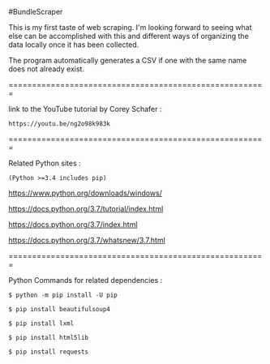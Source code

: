 #BundleScraper

This is my first taste of web scraping. I'm looking forward to seeing what else can be accomplished with this and different ways of organizing the data locally once it has been collected.

The program automatically generates a CSV if one with the same name does not already exist.

=======================================================



link to the YouTube tutorial by Corey Schafer : 

	https://youtu.be/ng2o98k983k

=======================================================



Related Python sites :

	(Python >=3.4 includes pip)



https://www.python.org/downloads/windows/

https://docs.python.org/3.7/tutorial/index.html

https://docs.python.org/3.7/index.html

https://docs.python.org/3.7/whatsnew/3.7.html

=======================================================



Python Commands for related dependencies :

	$ python -m pip install -U pip

	$ pip install beautifulsoup4

    $ pip install lxml	

	$ pip install html5lib
				
	$ pip install requests
